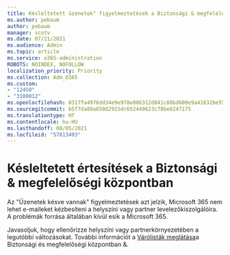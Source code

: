 ```yaml
---
title: Késleltetett üzenetek" figyelmeztetések a Biztonsági & megfelelőségi központban
ms.author: pebaum
author: pebaum
manager: scotv
ms.date: 07/21/2021
ms.audience: Admin
ms.topic: article
ms.service: o365-administration
ROBOTS: NOINDEX, NOFOLLOW
localization_priority: Priority
ms.collection: Adm_O365
ms.custom:
- "12450"
- "3100012"
ms.openlocfilehash: 0317fa4976dd34e9e978e086312d041c88bd600e9a41632be55736bbfa2b527c
ms.sourcegitcommit: b5f7da89a650d2915dc652449623c78be6247175
ms.translationtype: HT
ms.contentlocale: hu-HU
ms.lasthandoff: 08/05/2021
ms.locfileid: "57813493"
---
```

# <a name="messages-have-been-delayed-alerts-in-the-security--compliance-center"></a>Késleltetett értesítések a Biztonsági & megfelelőségi központban

Az "Üzenetek késve vannak" figyelmeztetések azt jelzik, Microsoft 365 nem lehet e-maileket kézbesíteni a helyszíni vagy partner levelezőkiszolgálóira. A problémák forrása általában kívül esik a Microsoft 365. 

Javasoljuk, hogy ellenőrizze helyszíni vagy partnerkörnyezetében a legutóbbi változásokat. További információt a [Várólisták meglátása](/microsoft-365/security/office-365-security/mfi-queue-alerts-and-queues)a Biztonsági és megfelelőségi központban &.

